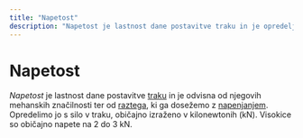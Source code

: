 ```yaml
---
title: "Napetost"
description: "Napetost je lastnost dane postavitve traku in je opredeljena s silo v traku, običajno izraženo v kilonewtonih (kN)."
---
```


# Napetost

_Napetost_ je lastnost dane postavitve [traku](trak) in je odvisna od njegovih mehanskih značilnosti ter od [raztega](raztezek), ki ga dosežemo z [napenjanjem](napenjanje). Opredelimo jo s silo v traku, običajno izraženo v kilonewtonih (kN). Visokice so običajno napete na 2 do 3 kN.
